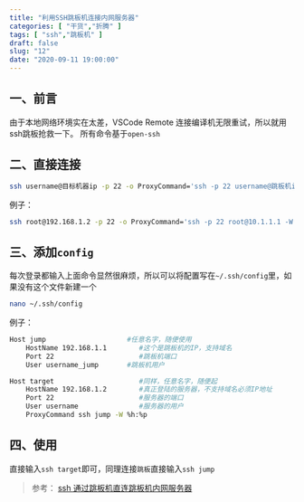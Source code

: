 ```yaml
---
title: "利用SSH跳板机连接内网服务器"
categories: [ "干货","折腾" ]
tags: [ "ssh","跳板机" ]
draft: false
slug: "12"
date: "2020-09-11 19:00:00"
---
```


## 一、前言
由于本地网络环境实在太差，VSCode Remote 连接编译机无限重试，所以就用ssh跳板抢救一下。
所有命令基于`open-ssh`
## 二、直接连接
```bash
ssh username@目标机器ip -p 22 -o ProxyCommand='ssh -p 22 username@跳板机ip -W %h:%p'
```

例子：

```bash
ssh root@192.168.1.2 -p 22 -o ProxyCommand='ssh -p 22 root@10.1.1.1 -W %h:%p'
```

## 三、添加`config`
每次登录都输入上面命令显然很麻烦，所以可以将配置写在`~/.ssh/config`里，如果没有这个文件新建一个
```bash
nano ~/.ssh/config
```

例子：

```bash
Host jump                    #任意名字，随便使用
    HostName 192.168.1.1        #这个是跳板机的IP，支持域名
    Port 22                     #跳板机端口
    User username_jump       #跳板机用户

Host target                     #同样，任意名字，随便起
    HostName 192.168.1.2        #真正登陆的服务器，不支持域名必须IP地址
    Port 22                     #服务器的端口
    User username               #服务器的用户
    ProxyCommand ssh jump -W %h:%p
```
## 四、使用
直接输入`ssh target`即可，同理连接`跳板`直接输入`ssh jump`

>参考： [ssh 通过跳板机直连跳板机内网服务器](https://outmanzzq.github.io/2018/11/20/ssh-connect-through-springboard/)

